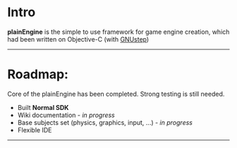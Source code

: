 # Intro #
**plainEngine** is the simple to use framework for game engine creation, which had been written on Objective-C (with [GNUstep](http://gnustep.org))

---

# Roadmap: #
Core of the plainEngine has been completed.
Strong testing is still needed.

  * Built **Normal SDK**
  * Wiki documentation - _in progress_
  * Base subjects set (physics, graphics, input, ...) - _in progress_
  * Flexible IDE

---
